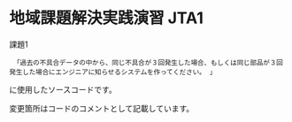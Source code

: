 # 地域課題解決実践演習 JTA1

課題1

` 「過去の不具合データの中から、同じ不具合が３回発生した場合、もしくは同じ部品が３回発生した場合にエンジニアに知らせるシステムを作ってください。 」` 

に使用したソースコードです。


変更箇所はコードのコメントとして記載しています。
